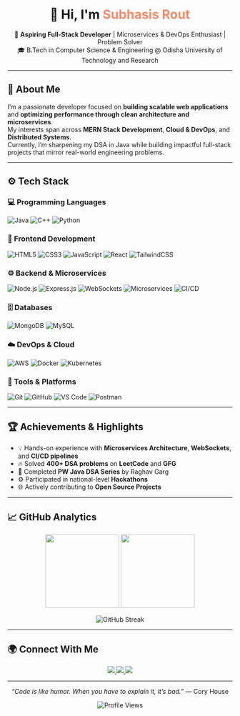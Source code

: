 <h1 align="center">👋 Hi, I'm <span style="color:#F78C6C">Subhasis Rout</span></h1>

<p align="center">
  🚀 <b>Aspiring Full-Stack Developer</b> | Microservices & DevOps Enthusiast | Problem Solver <br/>
  🎓 B.Tech in Computer Science & Engineering @ Odisha University of Technology and Research
</p>

---

## 🧩 About Me

I’m a passionate developer focused on **building scalable web applications** and **optimizing performance through clean architecture and microservices**.  
My interests span across **MERN Stack Development**, **Cloud & DevOps**, and **Distributed Systems**.  
Currently, I’m sharpening my DSA in Java while building impactful full-stack projects that mirror real-world engineering problems.

---

## ⚙️ Tech Stack

### 💻 Programming Languages
![Java](https://img.shields.io/badge/Java-ED8B00?style=for-the-badge&logo=openjdk&logoColor=white)
![C++](https://img.shields.io/badge/C++-00599C?style=for-the-badge&logo=cplusplus&logoColor=white)
![Python](https://img.shields.io/badge/Python-3776AB?style=for-the-badge&logo=python&logoColor=white)

### 🎨 Frontend Development
![HTML5](https://img.shields.io/badge/HTML5-E34F26?style=for-the-badge&logo=html5&logoColor=white)
![CSS3](https://img.shields.io/badge/CSS3-1572B6?style=for-the-badge&logo=css3&logoColor=white)
![JavaScript](https://img.shields.io/badge/JavaScript-F7DF1E?style=for-the-badge&logo=javascript&logoColor=black)
![React](https://img.shields.io/badge/React-20232A?style=for-the-badge&logo=react&logoColor=61DAFB)
![TailwindCSS](https://img.shields.io/badge/Tailwind_CSS-06B6D4?style=for-the-badge&logo=tailwindcss&logoColor=white)

### ⚙️ Backend & Microservices
![Node.js](https://img.shields.io/badge/Node.js-339933?style=for-the-badge&logo=node-dot-js&logoColor=white)
![Express.js](https://img.shields.io/badge/Express.js-000000?style=for-the-badge&logo=express&logoColor=white)
![WebSockets](https://img.shields.io/badge/WebSockets-0081CB?style=for-the-badge)
![Microservices](https://img.shields.io/badge/Microservices-2E8B57?style=for-the-badge)
![CI/CD](https://img.shields.io/badge/CI%2FCD-4285F4?style=for-the-badge)

### 🗄️ Databases
![MongoDB](https://img.shields.io/badge/MongoDB-47A248?style=for-the-badge&logo=mongodb&logoColor=white)
![MySQL](https://img.shields.io/badge/MySQL-4479A1?style=for-the-badge&logo=mysql&logoColor=white)

### ☁️ DevOps & Cloud
![AWS](https://img.shields.io/badge/AWS-FF9900?style=for-the-badge&logo=amazon-aws&logoColor=white)
![Docker](https://img.shields.io/badge/Docker-2496ED?style=for-the-badge&logo=docker&logoColor=white)
![Kubernetes](https://img.shields.io/badge/Kubernetes-326CE5?style=for-the-badge&logo=kubernetes&logoColor=white)

### 🧰 Tools & Platforms
![Git](https://img.shields.io/badge/Git-F05032?style=for-the-badge&logo=git&logoColor=white)
![GitHub](https://img.shields.io/badge/GitHub-181717?style=for-the-badge&logo=github&logoColor=white)
![VS Code](https://img.shields.io/badge/VS_Code-0078D7?style=for-the-badge&logo=visualstudiocode&logoColor=white)
![Postman](https://img.shields.io/badge/Postman-FF6C37?style=for-the-badge&logo=postman&logoColor=white)

---


## 🏆 Achievements & Highlights

- 💡 Hands-on experience with **Microservices Architecture**, **WebSockets**, and **CI/CD pipelines**  
- 🔥 Solved **400+ DSA problems** on **LeetCode** and **GFG**  
- 🧩 Completed **PW Java DSA Series** by Raghav Garg  
- ⚙️ Participated in national-level **Hackathons**  
- 🌐 Actively contributing to **Open Source Projects**

---

## 📈 GitHub Analytics

<p align="center">
  <img height="165" src="https://github-readme-stats.vercel.app/api?username=Subhasis-775&show_icons=true&theme=radical&count_private=true" />
  <img height="165" src="https://github-readme-stats.vercel.app/api/top-langs/?username=Subhasis-775&layout=compact&theme=radical" />
</p>

<p align="center">
  <img src="https://streak-stats.demolab.com?user=Subhasis-775&theme=radical&hide_border=false&border_radius=5&date_format=M%20j%5B%2C%20Y%5D" alt="GitHub Streak" />
</p>

---

## 🌍 Connect With Me

<p align="center">
  <a href="https://www.linkedin.com/in/subhasis-rout-3b22892a5" target="_blank">
    <img src="https://img.shields.io/badge/LinkedIn-0077B5?style=for-the-badge&logo=linkedin&logoColor=white" />
  </a>
  <a href="https://github.com/Subhasis-775" target="_blank">
    <img src="https://img.shields.io/badge/GitHub-181717?style=for-the-badge&logo=github&logoColor=white" />
  </a>
  <a href="mailto:subhasisrout00@gmail.com">
    <img src="https://img.shields.io/badge/Email-D14836?style=for-the-badge&logo=gmail&logoColor=white" />
  </a>
</p>

---

<p align="center">
  <i>“Code is like humor. When you have to explain it, it’s bad.”</i> — Cory House
</p>

<p align="center">
  <img src="https://komarev.com/ghpvc/?username=Subhasis-775&label=Profile%20Views&color=blueviolet&style=flat-square" alt="Profile Views" />
</p>
